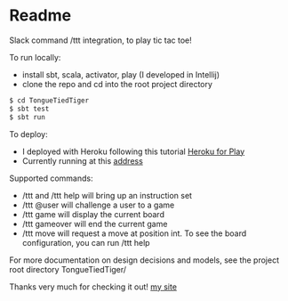 # Readme


Slack command /ttt integration, to play tic tac toe!

To run locally:

  - install sbt, scala, activator, play (I developed in Intellij)
  - clone the repo and cd into the root project directory
  ```sh
$ cd TongueTiedTiger
$ sbt test
$ sbt run 
```

To deploy: 
  - I deployed with Heroku following this tutorial [Heroku for Play](https://devcenter.heroku.com/articles/getting-started-with-scala#introduction)
  - Currently running at this [address](https://boiling-fortress-23577.herokuapp.com/)
  
Supported commands:

  - /ttt and /ttt help will bring up an instruction set
  - /ttt @user will challenge a user to a game
  - /ttt game will display the current board
  - /ttt gameover will end the current game
  - /ttt move <int> will request a move at position int. To see the board
        configuration, you can run /ttt help
  
For more documentation on design decisions and models, see the project root directory TongueTiedTiger/

Thanks very much for checking it out! 
[my site](cs.dartmouth.edu/~pritikav)